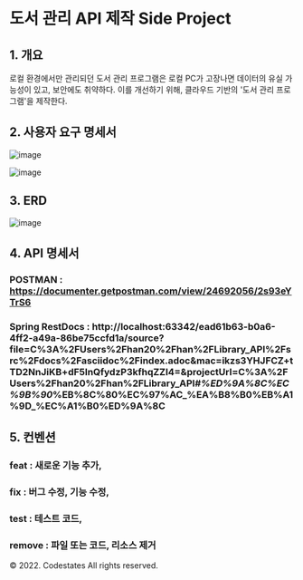 # 도서 관리 API 제작 Side Project

## 1. 개요
로컬 환경에서만 관리되던 도서 관리 프로그램은 로컬 PC가 고장나면 데이터의 유실 가능성이 있고, 보안에도 취약하다.
이를 개선하기 위해, 클라우드 기반의 '도서 관리 프로그램'을 제작한다.

## 2. 사용자 요구 명세서
![image](https://github.com/Dvdhan/Library_API/assets/105369104/6c455f6f-139a-4ca2-ab1c-886e457e5d2f)

![image](https://github.com/Dvdhan/Library_API/assets/105369104/80cd6e86-07b1-4097-b199-37fd79b9c444)

## 3. ERD
![image](https://user-images.githubusercontent.com/105369104/236761214-72437a57-8a9e-41b4-87ca-3dd2f87969d7.png)

## 4. API 명세서
### POSTMAN : https://documenter.getpostman.com/view/24692056/2s93eYTrS6

### Spring RestDocs : http://localhost:63342/ead61b63-b0a6-4ff2-a49a-86be75ccfd1a/source?file=C%3A%2FUsers%2Fhan20%2Fhan%2FLibrary_API%2Fsrc%2Fdocs%2Fasciidoc%2Findex.adoc&mac=ikzs3YHJFCZ+tTD2NnJiKB+dF5lnQfydzP3kfhqZZI4=&projectUrl=C%3A%2FUsers%2Fhan20%2Fhan%2FLibrary_API#_%ED%9A%8C%EC%9B%90_%EB%8C%80%EC%97%AC_%EA%B8%B0%EB%A1%9D_%EC%A1%B0%ED%9A%8C

## 5. 컨벤션

### feat : 새로운 기능 추가,

### fix : 버그 수정, 기능 수정,

### test : 테스트 코드,

### remove : 파일 또는 코드, 리소스 제거

© 2022. Codestates All rights reserved.
